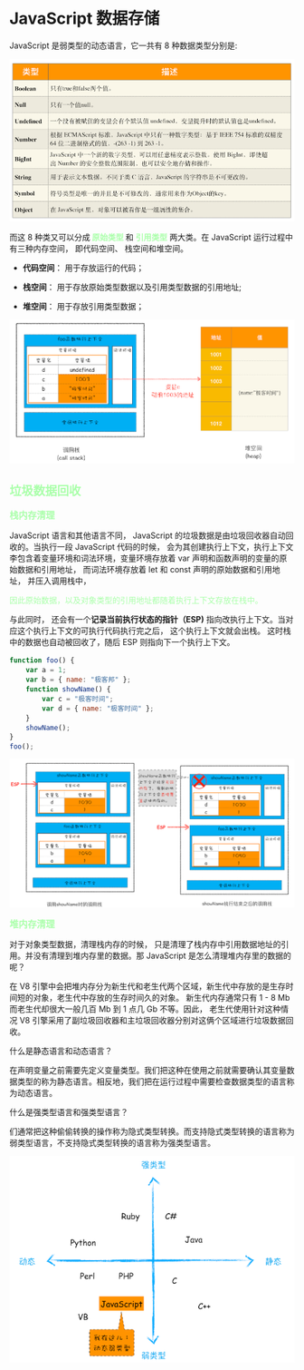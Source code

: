 # JavaScript 数据存储

JavaScript 是弱类型的动态语言，它一共有 8 种数据类型分别是:

<img src="./img/10jsDataType.png" />

而这 8 种类又可以分成<b style="color: #aaffaa" > 原始类型 </b> 和 <b style="color: #aaffaa" >引用类型</b> 两大类。在 JavaScript 运行过程中有三种内存空间， 即代码空间、 栈空间和堆空间。

- **代码空间**： 用于存放运行的代码；

- **栈空间**： 用于存放原始类型数据以及引用类型数据的引用地址;

- **堆空间**： 用于存放引用类型数据；

<img src="./img/10jsDataStorage.png" />

<h2 style='color: #aaffaa'> 垃圾数据回收</h2>

<b style="color: #aaffaa; font-size: 16px" >栈内存清理</b>

JavaScript 语言和其他语言不同， JavaScript 的垃圾数据是由垃圾回收器自动回收的。当执行一段 JavaScript 代码的时候， 会为其创建执行上下文，执行上下文李包含着变量环境和词法环境，变量环境存放着 var 声明和函数声明的变量的原始数据和引用地址， 而词法环境存放着 let 和 const 声明的原始数据和引用地址， 并压入调用栈中，<div style="color:#aaffaa"> 因此原始数据，以及对象类型的引用地址都随着执行上下文存放在栈中。</div>

与此同时， 还会有一个**记录当前执行状态的指针（ESP)** 指向改执行上下文。当对应这个执行上下文的可执行代码执行完之后， 这个执行上下文就会出栈。 这时栈中的数据也自动被回收了，随后 ESP 则指向下一个执行上下文。

```js
function foo() {
	var a = 1;
	var b = { name: "极客邦" };
	function showName() {
		var c = "极客时间";
		var d = { name: "极客时间" };
	}
	showName();
}
foo();
```

<img src="./img/10jsDataRetrieve.png" />

<b style="color: #aaffaa; font-size: 16px" >堆内存清理</b>

对于对象类型数据，清理栈内存的时候， 只是清理了栈内存中引用数据地址的引用。并没有清理到堆内存里的数据。那 JavaScript 是怎么清理堆内存里的数据的呢？

在 V8 引擎中会把堆内存分为新生代和老生代两个区域，新生代中存放的是生存时间短的对象，老生代中存放的生存时间久的对象。 新生代内存通常只有 1 - 8 Mb 而老生代却很大一般几百 Mb 到 1 点几 Gb 不等。因此， 老生代使用针对这种情况 V8 引擎采用了副垃圾回收器和主垃圾回收器分别对这俩个区域进行垃圾数据回收。

什么是静态语言和动态语言？

在声明变量之前需要先定义变量类型。我们把这种在使用之前就需要确认其变量数据类型的称为静态语言。相反地，我们把在运行过程中需要检查数据类型的语言称为动态语言。

什么是强类型语言和强类型语言？

们通常把这种偷偷转换的操作称为隐式类型转换。而支持隐式类型转换的语言称为弱类型语言，不支持隐式类型转换的语言称为强类型语言。

<img src="./img/10language.png" />
